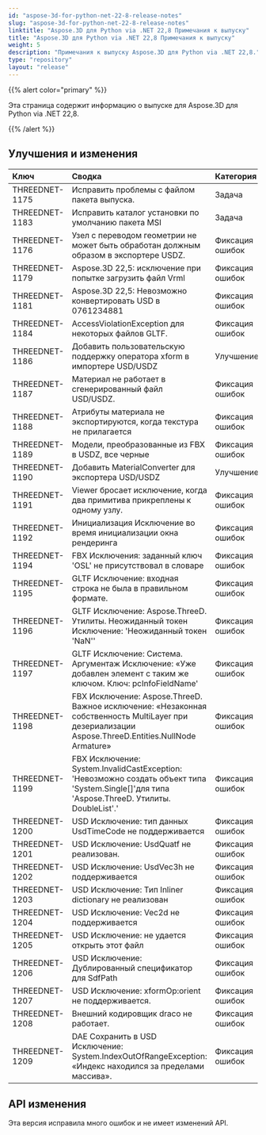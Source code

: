 ```yaml
---
id: "aspose-3d-for-python-net-22-8-release-notes"
slug: "aspose-3d-for-python-net-22-8-release-notes"
linktitle: "Aspose.3D для Python via .NET 22,8 Примечания к выпуску"
title: "Aspose.3D для Python via .NET 22,8 Примечания к выпуску"
weight: 5
description: "Примечания к выпуску Aspose.3D для Python via .NET 22,8."
type: "repository"
layout: "release"
---
```

{{% alert color="primary" %}}

Эта страница содержит информацию о выпуске для Aspose.3D для Python via .NET 22,8.

{{% /alert %}}
## **Улучшения и изменения**

|**Ключ**|**Сводка**|**Категория**|
|:- |:- |:- |
|THREEDNET-1175 |Исправить проблемы с файлом пакета выпуска.|Задача|
|THREEDNET-1183 |Исправить каталог установки по умолчанию пакета MSI|Задача|
|THREEDNET-1176 |Узел с переводом геометрии не может быть обработан должным образом в экспортере USDZ.|Фиксация ошибок|
|THREEDNET-1179 |Aspose.3D 22,5: исключение при попытке загрузить файл Vrml|Фиксация ошибок|
|THREEDNET-1181 |Aspose.3D 22,5: Невозможно конвертировать USD в 0761234881|Фиксация ошибок|
|THREEDNET-1184 |AccessViolationException для некоторых файлов GLTF.|Фиксация ошибок|
|THREEDNET-1186 |Добавить пользовательскую поддержку оператора xform в импортере USD/USDZ|Улучшение|
|THREEDNET-1187 |Материал не работает в сгенерированный файл USD/USDZ.|Фиксация ошибок|
|THREEDNET-1188 |Атрибуты материала не экспортируются, когда текстура не прилагается|Фиксация ошибок|
|THREEDNET-1189 |Модели, преобразованные из FBX в USDZ, все черные|Фиксация ошибок|
|THREEDNET-1190 |Добавить MaterialConverter для экспортера USD/USDZ|Улучшение|
|THREEDNET-1191 |Viewer бросает исключение, когда два примитива прикреплены к одному узлу.|Фиксация ошибок|
|THREEDNET-1192 |Инициализация Исключение во время инициализации окна рендеринга|Фиксация ошибок|
|THREEDNET-1194 |FBX Исключения: заданный ключ 'OSL' не присутствовал в словаре|Фиксация ошибок|
|THREEDNET-1195 |GLTF Исключение: входная строка не была в правильном формате.|Фиксация ошибок|
|THREEDNET-1196 |GLTF Исключение: Aspose.ThreeD. Утилиты. Неожиданный токен Исключение: 'Неожиданный токен 'NaN''|Фиксация ошибок|
|THREEDNET-1197 |GLTF Исключение: Система. Аргументаж Исключение: «Уже добавлен элемент с таким же ключом. Ключ: pcInfoFieldName'|Фиксация ошибок|
|THREEDNET-1198 |FBX Исключение: Aspose.ThreeD. Важное исключение: «Незаконная собственность MultiLayer при дезериализации Aspose.ThreeD.Entities.NullNode Armature»|Фиксация ошибок|
|THREEDNET-1199 |FBX Исключение: System.InvalidCastException: 'Невозможно создать объект типа 'System.Single[]'для типа 'Aspose.ThreeD. Утилиты. DoubleList'.'|Фиксация ошибок|
|THREEDNET-1200 |USD Исключение: тип данных UsdTimeCode не поддерживается|Фиксация ошибок|
|THREEDNET-1201 |USD Исключение: UsdQuatf не реализован.|Фиксация ошибок|
|THREEDNET-1202 |USD Исключение: UsdVec3h не поддерживается|Фиксация ошибок|
|THREEDNET-1203 |USD Исключение: Тип Inliner dictionary не реализован|Фиксация ошибок|
|THREEDNET-1204 |USD Исключение: Vec2d не поддерживается|Фиксация ошибок|
|THREEDNET-1205 |USD Исключение: не удается открыть этот файл|Фиксация ошибок|
|THREEDNET-1206 |USD Исключение: Дублированный спецификатор для SdfPath|Фиксация ошибок|
|THREEDNET-1207 |USD Исключение: xformOp:orient не поддерживается.|Фиксация ошибок|
|THREEDNET-1208 |Внешний кодировщик draco не работает.|Фиксация ошибок|
|THREEDNET-1209 |DAE Сохранить в USD Исключение: System.IndexOutOfRangeException: «Индекс находился за пределами массива».|Фиксация ошибок|



## API изменения ##

Эта версия исправила много ошибок и не имеет изменений API.
		
		




